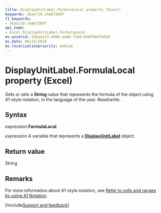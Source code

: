 ```yaml
---
title: DisplayUnitLabel.FormulaLocal property (Excel)
keywords: vbaxl10.chm673097
f1_keywords:
- vbaxl10.chm673097
api_name:
- Excel.DisplayUnitLabel.FormulaLocal
ms.assetid: 245aee23-4d88-aa08-7166-658f044f6d26
ms.date: 04/25/2019
ms.localizationpriority: medium
---
```



# DisplayUnitLabel.FormulaLocal property (Excel)

Gets or sets a **String** value that represents the formula of the object using A1-style notation, in the language of the user. Read/write.


## Syntax

_expression_.**FormulaLocal**

_expression_ A variable that represents a **[DisplayUnitLabel](excel.displayunitlabel(object).md)** object.


## Return value

String


## Remarks

For more information about A1-style notation, see [Refer to cells and ranges by using A1 Notation](../excel/Concepts/Cells-and-Ranges/refer-to-cells-and-ranges-by-using-a1-notation.md).




[!include[Support and feedback](~/includes/feedback-boilerplate.md)]